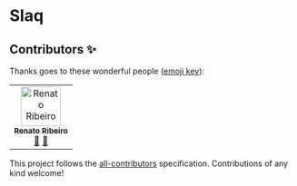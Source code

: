 # Slaq

## Contributors ✨

Thanks goes to these wonderful people ([emoji key](https://allcontributors.org/docs/en/emoji-key)):

<!-- ALL-CONTRIBUTORS-LIST:START - Do not remove or modify this section -->
<!-- prettier-ignore -->
<table>
  <tr>
    <td align="center"><a href="http://twitter.com/renatorib_"><img src="https://avatars2.githubusercontent.com/u/3277185?v=4" width="70px;" alt="Renato Ribeiro"/><br /><sub><b>Renato Ribeiro</b></sub></a><br /><a href="#blog-renatorib" title="Blogposts">📝</a> <a href="#maintenance-renatorib" title="Maintenance">🚧</a></td>
  </tr>
</table>

<!-- ALL-CONTRIBUTORS-LIST:END -->

This project follows the [all-contributors](https://github.com/all-contributors/all-contributors) specification. Contributions of any kind welcome!
